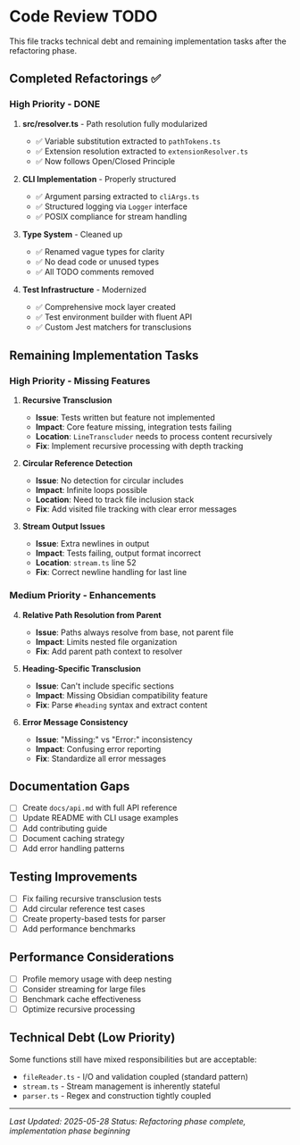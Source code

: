 # Code Review TODO

This file tracks technical debt and remaining implementation tasks after the refactoring phase.

## Completed Refactorings ✅

### High Priority - DONE
1. **src/resolver.ts** - Path resolution fully modularized
   - ✅ Variable substitution extracted to `pathTokens.ts`
   - ✅ Extension resolution extracted to `extensionResolver.ts`
   - ✅ Now follows Open/Closed Principle

2. **CLI Implementation** - Properly structured
   - ✅ Argument parsing extracted to `cliArgs.ts`
   - ✅ Structured logging via `Logger` interface
   - ✅ POSIX compliance for stream handling

3. **Type System** - Cleaned up
   - ✅ Renamed vague types for clarity
   - ✅ No dead code or unused types
   - ✅ All TODO comments removed

4. **Test Infrastructure** - Modernized
   - ✅ Comprehensive mock layer created
   - ✅ Test environment builder with fluent API
   - ✅ Custom Jest matchers for transclusions

## Remaining Implementation Tasks

### High Priority - Missing Features

1. **Recursive Transclusion** 
   - **Issue**: Tests written but feature not implemented
   - **Impact**: Core feature missing, integration tests failing
   - **Location**: `LineTranscluder` needs to process content recursively
   - **Fix**: Implement recursive processing with depth tracking

2. **Circular Reference Detection**
   - **Issue**: No detection for circular includes
   - **Impact**: Infinite loops possible
   - **Location**: Need to track file inclusion stack
   - **Fix**: Add visited file tracking with clear error messages

3. **Stream Output Issues**
   - **Issue**: Extra newlines in output
   - **Impact**: Tests failing, output format incorrect
   - **Location**: `stream.ts` line 52
   - **Fix**: Correct newline handling for last line

### Medium Priority - Enhancements

4. **Relative Path Resolution from Parent**
   - **Issue**: Paths always resolve from base, not parent file
   - **Impact**: Limits nested file organization
   - **Fix**: Add parent path context to resolver

5. **Heading-Specific Transclusion**
   - **Issue**: Can't include specific sections
   - **Impact**: Missing Obsidian compatibility feature
   - **Fix**: Parse `#heading` syntax and extract content

6. **Error Message Consistency**
   - **Issue**: "Missing:" vs "Error:" inconsistency
   - **Impact**: Confusing error reporting
   - **Fix**: Standardize all error messages

## Documentation Gaps

- [ ] Create `docs/api.md` with full API reference
- [ ] Update README with CLI usage examples
- [ ] Add contributing guide
- [ ] Document caching strategy
- [ ] Add error handling patterns

## Testing Improvements

- [ ] Fix failing recursive transclusion tests
- [ ] Add circular reference test cases
- [ ] Create property-based tests for parser
- [ ] Add performance benchmarks

## Performance Considerations

- [ ] Profile memory usage with deep nesting
- [ ] Consider streaming for large files
- [ ] Benchmark cache effectiveness
- [ ] Optimize recursive processing

## Technical Debt (Low Priority)

Some functions still have mixed responsibilities but are acceptable:
- `fileReader.ts` - I/O and validation coupled (standard pattern)
- `stream.ts` - Stream management is inherently stateful
- `parser.ts` - Regex and construction tightly coupled

---

*Last Updated: 2025-05-28*
*Status: Refactoring phase complete, implementation phase beginning*